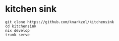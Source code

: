 # kitchen sink

```
git clone https://github.com/knarkzel/kitchensink
cd kitchensink
nix develop
trunk serve
```

